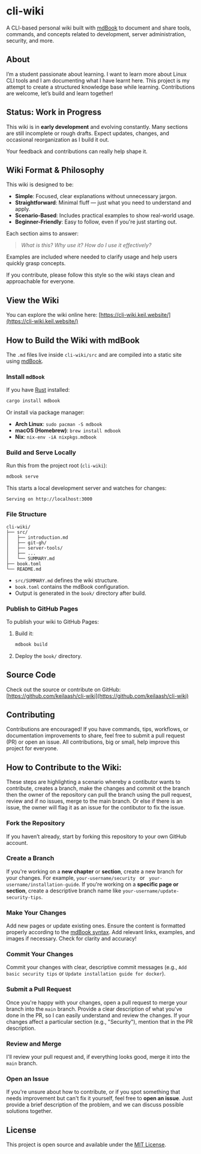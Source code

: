 # cli-wiki

A CLI-based personal wiki built with [mdBook](https://rust-lang.github.io/mdBook/) to document and share tools, commands, and concepts related to development, server administration, security, and more.

## About

I’m a student passionate about learning. I want to learn more about Linux CLI tools and I am documenting what I have learnt here. This project is my attempt to create a structured knowledge base while learning. Contributions are welcome, let’s build and learn together!

## Status: Work in Progress

This wiki is in **early development** and evolving constantly. Many sections are still incomplete or rough drafts. Expect updates, changes, and occasional reorganization as I build it out.

Your feedback and contributions can really help shape it.

## Wiki Format & Philosophy

This wiki is designed to be:

- **Simple**: Focused, clear explanations without unnecessary jargon.
- **Straightforward**: Minimal fluff — just what you need to understand and apply.
- **Scenario-Based**: Includes practical examples to show real-world usage.
- **Beginner-Friendly**: Easy to follow, even if you're just starting out.

Each section aims to answer:
> *What is this? Why use it? How do I use it effectively?*

Examples are included where needed to clarify usage and help users quickly grasp concepts.

If you contribute, please follow this style so the wiki stays clean and approachable for everyone.

## View the Wiki

You can explore the wiki online here: [https://cli-wiki.keil.website/](https://cli-wiki.keil.website/)

## How to Build the Wiki with mdBook

The `.md` files live inside `cli-wiki/src` and are compiled into a static site using [mdBook](https://rust-lang.github.io/mdBook/).

### Install `mdBook`

If you have [Rust](https://www.rust-lang.org/tools/install) installed:

```bash
cargo install mdbook
```

Or install via package manager:

- **Arch Linux**: `sudo pacman -S mdbook`
- **macOS (Homebrew)**: `brew install mdbook`
- **Nix**: `nix-env -iA nixpkgs.mdbook`

### Build and Serve Locally

Run this from the project root (`cli-wiki`):

```bash
mdbook serve
```

This starts a local development server and watches for changes:

```
Serving on http://localhost:3000
```

### File Structure

```
cli-wiki/
├── src/
│   ├── introduction.md
│   ├── git-gh/
│   ├── server-tools/
│   ├── ...
│   └── SUMMARY.md
├── book.toml
└── README.md
```

- `src/SUMMARY.md` defines the wiki structure.
- `book.toml` contains the mdBook configuration.
- Output is generated in the `book/` directory after build.

### Publish to GitHub Pages

To publish your wiki to GitHub Pages:

1. Build it:
   ```bash
   mdbook build
   ```

2. Deploy the `book/` directory.

## Source Code

Check out the source or contribute on GitHub: [https://github.com/keilaash/cli-wiki](https://github.com/keilaash/cli-wiki)

## Contributing
Contributions are encouraged! If you have commands, tips, workflows, or documentation improvements to share, feel free to submit a pull request (PR) or open an issue. All contributions, big or small, help improve this project for everyone.

## How to Contribute to the Wiki:
These steps are highlighting a scenario whereby a contibutor wants to contribute, creates a branch, make the changes and commit ot the branch then the owner of the repository can pull the branch using the pull request, review and if no issues, merge to the main branch. Or else if there is an issue, the owner will flag it as an issue for the contibutor to fix the issue.

### Fork the Repository 
If you haven’t already, start by forking this repository to your own GitHub account.

### Create a Branch 
If you're working on a **new chapter** or **section**, create a new branch for your changes. For example, ```your-username/security ``` or ``` your-username/installation-guide```.
If you're working on a **specific page or section**, create a descriptive branch name like ```your-username/update-security-tips```.

### Make Your Changes 
Add new pages or update existing ones. Ensure the content is formatted properly according to the [mdBook syntax](https://rust-lang.github.io/mdBook/). Add relevant links, examples, and images if necessary. Check for clarity and accuracy!

### Commit Your Changes  
Commit your changes with clear, descriptive commit messages (e.g., ```Add basic security tips``` or ```Update installation guide for docker```).

### Submit a Pull Request  
Once you're happy with your changes, open a pull request to merge your branch into the ```main``` branch.
Provide a clear description of what you've done in the PR, so I can easily understand and review the changes.
If your changes affect a particular section (e.g., "Security"), mention that in the PR description.

### Review and Merge  
I'll review your pull request and, if everything looks good, merge it into the ```main``` branch.

### Open an Issue 
If you're unsure about how to contribute, or if you spot something that needs improvement but can't fix it yourself, feel free to **open an issue**. Just provide a brief description of the problem, and we can discuss possible solutions together.

## License

This project is open source and available under the [MIT License](LICENSE).
